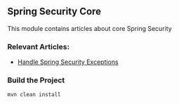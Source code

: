 ## Spring Security Core

This module contains articles about core Spring Security

### Relevant Articles:
- [Handle Spring Security Exceptions](https://www.baeldung.com/spring-security-exceptions)

### Build the Project

`mvn clean install`
